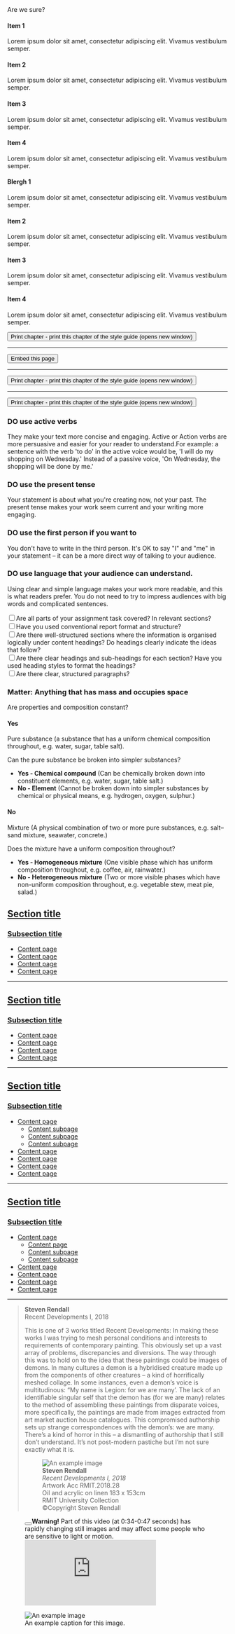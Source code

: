 <div class="frog">
    Are we sure?
</div>

<div class="hscroll">
    <div class="my-grid  my-grid-4up grid-width-sm">
        <div class="card ">
            <div class="card-body ">
            <h4 class="card-title ">Item 1</h4>
            <p>Lorem ipsum dolor sit amet, consectetur adipiscing elit. Vivamus vestibulum semper.</p>
            <p>	
            </p></div>
        </div>
        <div class="card ">
            <div class="card-body ">
            <h4 class="card-title ">Item 2</h4>
            <p>Lorem ipsum dolor sit amet, consectetur adipiscing elit. Vivamus vestibulum semper.</p>
            <p>	
            </p></div>
        </div>
        <div class="card ">
            <div class="card-body ">
            <h4 class="card-title ">Item 3</h4>
            <p>Lorem ipsum dolor sit amet, consectetur adipiscing elit. Vivamus vestibulum semper.</p>
            <p>	
            </p></div>
        </div>
        <div class="card ">
            <div class="card-body ">
            <h4 class="card-title ">Item 4</h4>
            <p>Lorem ipsum dolor sit amet, consectetur adipiscing elit. Vivamus vestibulum semper.</p>
            <p>	
            </p></div>
        </div>
    </div>
</div>

<div class="my-grid  my-grid-4up grid-width-xl">
        <div class="card ">
            <div class="card-body ">
            <h4 class="card-title ">Blergh 1</h4>
            <p>Lorem ipsum dolor sit amet, consectetur adipiscing elit. Vivamus vestibulum semper.</p>
            <p>	
            </p></div>
        </div>
        <div class="card ">
            <div class="card-body ">
            <h4 class="card-title ">Item 2</h4>
            <p>Lorem ipsum dolor sit amet, consectetur adipiscing elit. Vivamus vestibulum semper.</p>
            <p>	
            </p></div>
        </div>
        <div class="card ">
            <div class="card-body ">
            <h4 class="card-title ">Item 3</h4>
            <p>Lorem ipsum dolor sit amet, consectetur adipiscing elit. Vivamus vestibulum semper.</p>
            <p>	
            </p></div>
        </div>
        <div class="card ">
            <div class="card-body ">
            <h4 class="card-title ">Item 4</h4>
            <p>Lorem ipsum dolor sit amet, consectetur adipiscing elit. Vivamus vestibulum semper.</p>
            <p>	
            </p></div>
        </div>
    </div>

<button class="btn btn-print partprint" id="printthistype" type="button" tabindex="0">
    Print chapter<span class="visually-hidden"> - print this chapter of the style guide (opens new window)</span>
</button>

<hr>

<button class="btn-embed" id="printthistype" type="button" tabindex="0">
    Embed this page
</button>

<hr>

<button class="btn-sm" id="printthistype" type="button" tabindex="0">
    Print chapter<span class="visually-hidden"> - print this chapter of the style guide (opens new window)</span>
</button>

<hr>

<button class="btn-default" id="printthistype" type="button" tabindex="0">
    Print chapter<span class="visually-hidden"> - print this chapter of the style guide (opens new window)</span>
</button>

<div class="my-grid">
	<div class="card ">
<div class="card-body">
<h3 class="card-title ">DO use active verbs</h3>

<p class="large">They make your text more concise and engaging. Active or Action verbs are more persuasive and easier for your reader to understand.For example: a sentence with the verb 'to do' in the active voice would be, 'I will do my shopping on Wednesday.' Instead of a passive voice, 'On Wednesday, the shopping will be done by me.'</p>
<p>	
</p></div></div>
	<div class="card ">
<div class="card-body">
<h3 class="card-title ">DO use the present tense</h3>
 <p></p>
<p class="large">Your statement is about what you're creating now, not your past. The present tense makes your work seem current and your writing more engaging.</p>

</div></div>
	<div class="card ">
<div class="card-body">
<h3 class="card-title ">DO use the first person if you want to</h3>
 <p></p>
<p class="large"> You don't have to write in the third person. It's OK to say "I" and "me" in your statement – it can be a more direct way of talking to your audience.</p>

</div></div>
	<div class="card ">
<div class="card-body">
<h3 class="card-title ">DO use language that your audience can understand.</h3>
 <p></p>
<p class="large">Using clear and simple language makes your work more readable, and this is what readers prefer. You do not need to try to impress audiences with big words and complicated sentences.</p>

</div></div>

</div>


<div class="checklist">
	<div><input class="form-check-input" type="checkbox" id="checkbox1"><label for="checkbox1">Are all parts of your assignment task covered? In relevant sections?</label></div>
	<div><input class="form-check-input" type="checkbox" id="checkbox2"><label for="checkbox2">Have you used conventional report format and structure?</label></div>
	<div><input class="form-check-input" type="checkbox" id="checkbox3"><label for="checkbox3">Are there well-structured sections where the information is organised logically under content headings? Do headings clearly indicate the ideas that follow?</label></div>
	<div><input class="form-check-input" type="checkbox" id="checkbox4"><label for="checkbox4">Are there clear headings and sub-headings for each section? Have you used heading styles to format the headings?</label></div>
	<div><input class="form-check-input" type="checkbox" id="checkbox5"><label for="checkbox5">Are there clear, structured paragraphs?</label></div>
</div>

<h3>Matter: Anything that has mass and occupies space</h3>
<p>Are properties and composition constant?</p>
<h4 class="margin-top-sm">Yes</h4>
<p>Pure substance (a substance that has a uniform chemical composition throughout, e.g. water, sugar, table salt).</p>
<p>Can the pure substance be broken into simpler substances?</p>
<ul>
    <li>
        <strong>Yes - Chemical compound</strong> (Can be chemically broken down into constituent elements, e.g. water, sugar, table salt.)
    </li>
    <li>
        <strong>No - Element</strong> (Cannot be broken down into simpler substances by chemical or physical means, e.g. hydrogen, oxygen, sulphur.)
    </li>
</ul>
<h4 class="margin-top-sm">No</h4>
<p>Mixture (A physical combination of two or more pure substances, e.g. salt–sand mixture, seawater, concrete.)</p>
<p>Does the mixture have a uniform composition throughout?</p>
<ul>
    <li>
        <strong>Yes - Homogeneous mixture</strong> (One visible phase which has uniform composition throughout, e.g. coffee, air, rainwater.)
    </li>
    <li>
        <strong>No - Heterogeneous mixture</strong> (Two or more visible phases which have non-uniform composition throughout, e.g. vegetable stew, meat pie, salad.)
    </li>
</ul>


<nav class="right-nav" aria-label="Section Menu">
    <h2><a href="">Section title</a></h2>
    <h3><a href="" class="selected">Subsection title</a></h3>
    <ul>
        <li><a href="">Content page</a></li>
        <li><a href="">Content page</a></li>
        <li><a href="">Content page</a></li>
        <li><a href="">Content page</a></li>
    </ul>
</nav>
<hr />
<nav class="right-nav" aria-label="Section Menu">
    <h2><a href="">Section title</a></h2>
    <h3><a href="">Subsection title</a></h3>
    <ul>
        <li><a href="" class="selected" aria-current="page">Content page</a></li>
        <li><a href="">Content page</a></li>
        <li><a href="">Content page</a></li>
        <li><a href="">Content page</a></li>
    </ul>
</nav>
<hr />
<nav class="right-nav" aria-label="Section Menu">
    <h2><a href="">Section title</a></h2>
    <h3><a href="">Subsection title</a></h3>
    <ul>
        <li>
            <a href="" class="selected">Content page</a>
            <ul>
                <li><a href="">Content subpage</a></li>
                <li><a href="">Content subpage</a></li>
                <li><a href="">Content subpage</a></li>
            </ul>
        </li>
        <li><a href="">Content page</a></li>
        <li><a href="">Content page</a></li>
        <li><a href="">Content page</a></li>
        <li><a href="">Content page</a></li>
    </ul>
</nav>
<hr />
<nav class="right-nav" aria-label="Section Menu">
    <h2><a href="">Section title</a></h2>
    <h3><a href="">Subsection title</a></h3>
    <ul>
        <li>
            <a href="">Content page</a>
            <ul>
                <li><a href="" class="selected">Content page</a></li>
                <li><a href="">Content subpage</a></li>
                <li><a href="">Content subpage</a></li>
            </ul>
        </li>
        <li><a href="">Content page</a></li>
        <li><a href="">Content page</a></li>
        <li><a href="">Content page</a></li>
        <li><a href="">Content page</a></li>
    </ul>
</nav>
<hr />


<blockquote>  
	<p><strong>Steven Rendall</strong><br />Recent Developments I, 2018</p>
    <p>This is one of 3 works titled Recent Developments: In making these works I was trying to mesh personal conditions and interests to requirements of contemporary painting. This obviously set up a vast array of problems, discrepancies and diversions. The way through this was to hold on to the idea that these paintings could be images of demons. In many cultures a demon is a hybridised creature made up from the components of other creatures – a kind of horrifically meshed collage. In some instances, even a demon’s voice is multitudinous: “My name is Legion: for we are many’. The lack of an identifiable singular self that the demon has (for we are many) relates to the method of assembling these paintings from disparate voices, more specifically, the paintings are made from images extracted from art market auction house catalogues. This compromised authorship sets up strange correspondences with the demon’s: we are many. There’s a kind of horror in this – a dismantling of authorship that I still don’t understand. It’s not post-modern pastiche but I’m not sure exactly what it is.</p>
    <figure class="caption-side">
	<div class="img-caption-wrap">
		<div class="portrait">
    			<img src="https://learninglab.rmit.edu.au/sites/default/files/1474StevenRendallImage1.jpg" alt="An example image" />
		</div>
		<figcaption><strong>Steven Rendall</strong><br />
<em>Recent Developments I, 2018</em><br />
Artwork Acc RMIT.2018.28<br />
Oil and acrylic on linen 183 x 153cm<br />
RMIT University Collection<br />
©Copyright Steven Rendall</figcaption>
	</div>
</figure>
</blockquote>

<figure class="video">
    <div class="alert alert-danger alert-dismissible"> <button type="button" class="btn-close" data-bs-dismiss="alert" aria-label="Close"></button><strong>Warning!</strong> Part of this video (at 0:34-0:47 seconds) has rapidly changing still images and may affect some people who are sensitive to light or motion.</div>
	<div class="responsive-video">
        <iframe src="https://www.youtube.com/embed/videoseries?si=oYmUEungdTmIUaTL&amp;list=PLJaq64dKJZorzAv3iyn9nvxGA569H9nDH" frameborder="0" allowfullscreen=""></iframe>
	</div>
	<div class="accordion-item transcript">
		<!-- lots of additional accordion code goes here -->	
	</div>
</figure>

<figure>
	<img src="https://learninglab.rmit.edu.au/sites/default/files/1474StevenRendallImage1.jpg" alt="An example image" />
	<figcaption>An example caption for this image.</figcaption>
</figure>